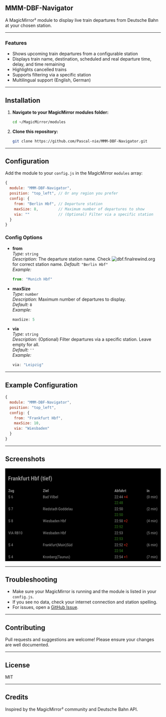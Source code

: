 ## MMM-DBF-Navigator

A MagicMirror² module to display live train departures from Deutsche Bahn at your chosen station.

---

### Features

- Shows upcoming train departures from a configurable station
- Displays train name, destination, scheduled and real departure time, delay, and time remaining
- Highlights cancelled trains
- Supports filtering via a specific station
- Multilingual support (English, German)

---

## Installation

1. **Navigate to your MagicMirror modules folder:**
   ```sh
   cd ~/MagicMirror/modules
   ```

2. **Clone this repository:**
   ```sh
   git clone https://github.com/Pascal-nie/MMM-DBF-Navigator.git
   ```

---

## Configuration

Add the module to your `config.js` in the MagicMirror `modules` array:

```javascript
{
  module: "MMM-DBF-Navigator",
  position: "top_left", // Or any region you prefer
  config: {
    from: "Berlin Hbf", // Departure station
    maxSize: 8,         // Maximum number of departures to show
    via: ""             // (Optional) Filter via a specific station
  }
}
```

### Config Options

- **from**  
  _Type:_ `string`  
  _Description:_ The departure station name. Check ![dbf.finalrewind.org](https://dbf.finalrewind.org/) for correct station name.
  _Default:_ `"Berlin Hbf"`  
  _Example:_  
  ```javascript
  from: "Munich Hbf"
  ```

- **maxSize**  
  _Type:_ `number`  
  _Description:_ Maximum number of departures to display.  
  _Default:_ `8`  
  _Example:_  
  ```javascript
  maxSize: 5
  ```

- **via**  
  _Type:_ `string`  
  _Description:_ (Optional) Filter departures via a specific station. Leave empty for all.  
  _Default:_ `''`  
  _Example:_  
  ```javascript
  via: "Leipzig"
  ```

---

## Example Configuration

```javascript
{
  module: "MMM-DBF-Navigator",
  position: "top_left",
  config: {
    from: "Frankfurt Hbf",
    maxSize: 10,
    via: "Wiesbaden"
  }
}
```

---

## Screenshots

![Screenshot](screenshot.png)

---

## Troubleshooting

- Make sure your MagicMirror is running and the module is listed in your `config.js`.
- If you see no data, check your internet connection and station spelling.
- For issues, open a [GitHub Issue](https://github.com/YOUR_GITHUB/MMM-DBF-Navigator/issues).

---

## Contributing

Pull requests and suggestions are welcome! Please ensure your changes are well documented.

---

## License

MIT

---

## Credits

Inspired by the MagicMirror² community and Deutsche Bahn API.

